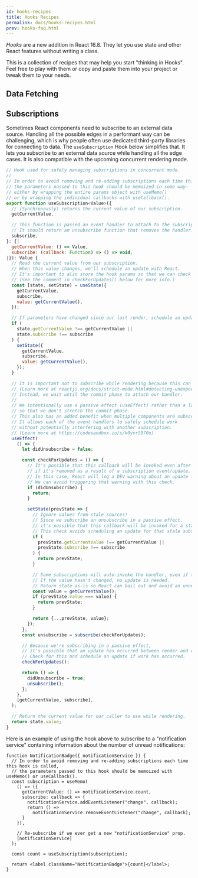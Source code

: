 ```yaml
---
id: hooks-recipes
title: Hooks Recipes
permalink: docs/hooks-recipes.html
prev: hooks-faq.html
---
```


*Hooks* are a new addition in React 16.8. They let you use state and other React features without writing a class.

This is a collection of recipes that may help you start "thinking in Hooks". Feel free to play with them or copy and paste them into your project or tweak them to your needs.

## Data Fetching

## Subscriptions

Sometimes React components need to subscribe to an external data source. Handling all the possible edges in a performant way can be challenging, which is why people often use dedicated third-party libraries for connecting to data. The `useSubscription` Hook below simplifies that. It lets you subscribe to an external data source while handling all the edge cases. It is also compatible with the upcoming concurrent rendering mode.

```js
// Hook used for safely managing subscriptions in concurrent mode.
//
// In order to avoid removing and re-adding subscriptions each time this hook is called,
// the parameters passed to this hook should be memoized in some way–
// either by wrapping the entire params object with useMemo()
// or by wrapping the individual callbacks with useCallback().
export function useSubscription<Value>({
  // (Synchronously) returns the current value of our subscription.
  getCurrentValue,

  // This function is passed an event handler to attach to the subscription.
  // It should return an unsubscribe function that removes the handler.
  subscribe,
}: {|
  getCurrentValue: () => Value,
  subscribe: (callback: Function) => () => void,
|}): Value {
  // Read the current value from our subscription.
  // When this value changes, we'll schedule an update with React.
  // It's important to also store the hook params so that we can check for staleness.
  // (See the comment in checkForUpdates() below for more info.)
  const [state, setState] = useState({
    getCurrentValue,
    subscribe,
    value: getCurrentValue(),
  });

  // If parameters have changed since our last render, schedule an update with its current value.
  if (
    state.getCurrentValue !== getCurrentValue ||
    state.subscribe !== subscribe
  ) {
    setState({
      getCurrentValue,
      subscribe,
      value: getCurrentValue(),
    });
  }

  // It is important not to subscribe while rendering because this can lead to memory leaks.
  // (Learn more at reactjs.org/docs/strict-mode.html#detecting-unexpected-side-effects)
  // Instead, we wait until the commit phase to attach our handler.
  //
  // We intentionally use a passive effect (useEffect) rather than a layout effect.
  // so that we don't stretch the commit phase.
  // This also has an added benefit when multiple components are subscribed to the same source:
  // It allows each of the event handlers to safely schedule work
  // without potentially interfering with another subscription.
  // (Learn more at https://codesandbox.io/s/k0yvr5970o)
  useEffect(
    () => {
      let didUnsubscribe = false;

      const checkForUpdates = () => {
        // It's possible that this callback will be invoked even after being unsubscribed,
        // if it's removed as a result of a subscription event/update.
        // In this case, React will log a DEV warning about an update from an unmounted component.
        // We can avoid triggering that warning with this check.
        if (didUnsubscribe) {
          return;
        }

        setState(prevState => {
          // Ignore values from stale sources!
          // Since we subscribe an unsubscribe in a passive effect,
          // it's possible that this callback will be invoked for a stale (previous) subscription.
          // This check avoids scheduling an update for that stale subscription.
          if (
            prevState.getCurrentValue !== getCurrentValue ||
            prevState.subscribe !== subscribe
          ) {
            return prevState;
          }

          // Some subscriptions will auto-invoke the handler, even if the value hasn't changed.
          // If the value hasn't changed, no update is needed.
          // Return state as-is so React can bail out and avoid an unnecessary render.
          const value = getCurrentValue();
          if (prevState.value === value) {
            return prevState;
          }

          return {...prevState, value};
        });
      };
      const unsubscribe = subscribe(checkForUpdates);

      // Because we're subscribing in a passive effect,
      // it's possible that an update has occurred between render and our effect handler.
      // Check for this and schedule an update if work has occurred.
      checkForUpdates();

      return () => {
        didUnsubscribe = true;
        unsubscribe();
      };
    },
    [getCurrentValue, subscribe],
  );

  // Return the current value for our caller to use while rendering.
  return state.value;
}
```

Here is an example of using the hook above to subscribe to a "notification service" containing information about the number of unread notifications:

```js{2-4,18}
function NotificationBadge({ notificationService }) {
  // In order to avoid removing and re-adding subscriptions each time this hook is called,
  // the parameters passed to this hook should be memoized with useMemo() or useCallback().
  const subscription = useMemo(
    () => ({
      getCurrentValue: () => notificationService.count,
      subscribe: callback => {
        notificationService.addEventListener("change", callback);
        return () =>
          notificationService.removeEventListener("change", callback);
      }
    }),

    // Re-subscribe if we ever get a new "notificationService" prop.
    [notificationService]
  );

  const count = useSubscription(subscription);

  return <label className="NotificationBadge">{count}</label>;
}
```